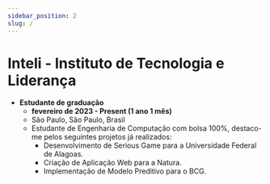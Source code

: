 ```yaml
---
sidebar_position: 2
slug: /
---
```


# Inteli - Instituto de Tecnologia e Liderança

- **Estudante de graduação**
  - **fevereiro de 2023 - Present (1 ano 1 mês)**
  - São Paulo, São Paulo, Brasil
  - Estudante de Engenharia de Computação com bolsa 100%, destaco-me pelos seguintes projetos já realizados:
    - Desenvolvimento de Serious Game para a Universidade Federal de Alagoas.
    - Criação de Aplicação Web para a Natura.
    - Implementação de Modelo Preditivo para o BCG.

